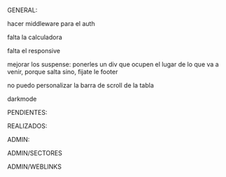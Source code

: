 GENERAL:

hacer middleware para el auth

falta la calculadora

falta el responsive

mejorar los suspense: ponerles un div que ocupen el lugar de lo que va a venir, porque salta sino, fijate le footer

no puedo personalizar la barra de scroll de la tabla

darkmode

PENDIENTES:


REALIZADOS:

ADMIN:

ADMIN/SECTORES


ADMIN/WEBLINKS
